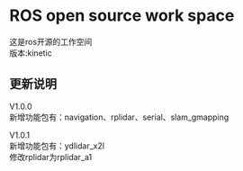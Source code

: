 ROS open source work space
====================

这是ros开源的工作空间  
版本:kinetic  

## 更新说明
V1.0.0  
新增功能包有：navigation、rplidar、serial、slam_gmapping

V1.0.1  
新增功能包有：ydlidar_x2l  
修改rplidar为rplidar_a1  
